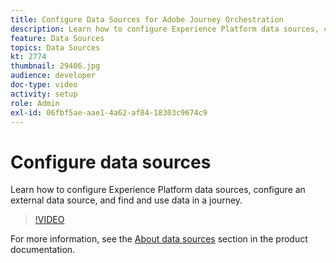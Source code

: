 ```yaml
---
title: Configure Data Sources for Adobe Journey Orchestration
description: Learn how to configure Experience Platform data sources, configure an external data source, and find and use data in a journey.
feature: Data Sources
topics: Data Sources
kt: 2774
thumbnail: 29406.jpg
audience: developer
doc-type: video
activity: setup
role: Admin
exl-id: 06fbf5ae-aae1-4a62-af84-18303c9674c9
---
```

# Configure data sources

Learn how to configure Experience Platform data sources, configure an external data source, and find and use data in a journey.

>[!VIDEO](https://video.tv.adobe.com/v/29406?quality=12)

For more information, see the [About data sources](https://experienceleague.adobe.com/docs/journeys/using/data-source-journeys/about-data-sources.html?lang=en) section in the product documentation.
